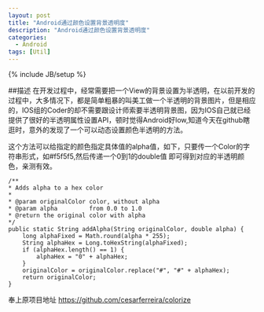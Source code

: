 ```yaml
---
layout: post
title: "Android通过颜色设置背景透明度"
description: "Android通过颜色设置背景透明度"
categories:
  - Android
tags: [Util]
---
```

{% include JB/setup %}

##描述
在开发过程中，经常需要把一个View的背景设置为半透明，在以前开发的过程中，大多情况下，都是简单粗暴的叫美工做一个半透明的背景图片，但是相应的，IOS组的Coder的却不需要跟设计师索要半透明背景图，因为IOS自己就已经提供了很好的半透明属性设置API，顿时觉得Android好low,知道今天在github瞎逛时，意外的发现了一个可以动态设置颜色半透明的方法。

这个方法可以给指定的颜色指定具体值的alpha值，如下，只要传一个Color的字符串形式，如#f5f5f5,然后传递一个0到1的double值 即可得到对应的半透明颜色，亲测有效。

    /**
    * Adds alpha to a hex color
    *
    * @param originalColor color, without alpha
    * @param alpha         from 0.0 to 1.0
    * @return the original color with alpha
    */
    public static String addAlpha(String originalColor, double alpha) {
        long alphaFixed = Math.round(alpha * 255);
        String alphaHex = Long.toHexString(alphaFixed);
        if (alphaHex.length() == 1) {
            alphaHex = "0" + alphaHex;
        }
        originalColor = originalColor.replace("#", "#" + alphaHex);
        return originalColor;
    }


奉上原项目地址 https://github.com/cesarferreira/colorize
